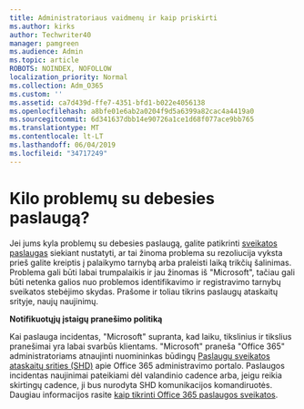 ```yaml
---
title: Administratoriaus vaidmenų ir kaip priskirti
ms.author: kirks
author: Techwriter40
manager: pamgreen
ms.audience: Admin
ms.topic: article
ROBOTS: NOINDEX, NOFOLLOW
localization_priority: Normal
ms.collection: Adm_O365
ms.custom: ''
ms.assetid: ca7d439d-ffe7-4351-bfd1-b022e4056138
ms.openlocfilehash: a8bfe01e6ab2a0204f9d5a6399a82cac4a4419a0
ms.sourcegitcommit: 6d341637dbb14e90726a1ce1d68f077ace9bb765
ms.translationtype: MT
ms.contentlocale: lt-LT
ms.lasthandoff: 06/04/2019
ms.locfileid: "34717249"
---
```

# <a name="experiencing-problems-with-a-cloud-service"></a>Kilo problemų su debesies paslaugą?

Jei jums kyla problemų su debesies paslaugą, galite patikrinti [sveikatos paslaugas](https://admin.microsoft.com/AdminPortal/Home#/servicehealth) siekiant nustatyti, ar tai žinoma problema su rezoliucija vyksta prieš galite kreiptis į palaikymo tarnybą arba praleisti laiką trikčių šalinimas. Problema gali būti labai trumpalaikis ir jau žinomas iš "Microsoft", tačiau gali būti netenka galios nuo problemos identifikavimo ir registravimo tarnybų sveikatos stebėjimo skydas. Prašome ir toliau tikrins paslaugų ataskaitų srityje, naujų naujinimų.

**Notifikuotųjų įstaigų pranešimo politiką**

Kai paslauga incidentas, "Microsoft" supranta, kad laiku, tikslinius ir tikslius pranešimai yra labai svarbūs klientams. "Microsoft" praneša "Office 365" administratoriams atnaujinti nuomininkas būdingų [Paslaugų sveikatos ataskaitų srities (SHD)](https://admin.microsoft.com/AdminPortal/Home#/servicehealth) apie Office 365 administravimo portalo. Paslaugos incidentas naujinimai pateikiami dėl valandinio cadence arba, jeigu reikia skirtingų cadence, ji bus nurodyta SHD komunikacijos komandiruotės. Daugiau informacijos rasite [kaip tikrinti Office 365 paslaugos sveikatos](https://docs.microsoft.com/en-us/office365/enterprise/view-service-health).

